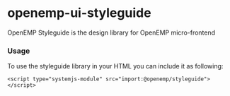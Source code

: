 # openemp-ui-styleguide

OpenEMP Styleguide is the design library for OpenEMP micro-frontend

### Usage

To use the styleguide library in your HTML you can include it as following:

```
<script type="systemjs-module" src="import:@openemp/styleguide"></script>
```
